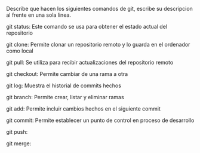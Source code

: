 Describe que hacen los siguientes comandos de git, escribe su descripcion al frente en una sola linea.

git status: Este comando se usa para obtener el estado actual del repositorio

git clone: Permite clonar un repositorio remoto y lo guarda en el ordenador como local

git pull: Se utiliza para recibir actualizaciones del repositorio remoto

git checkout: Permite cambiar de una rama a otra

git log: Muestra el historial de commits hechos

git branch: Permite crear, listar y eliminar ramas

git add: Permite incluir cambios hechos en el siguiente commit

git commit: Permite establecer un punto de control en proceso de desarrollo 

git push:

git merge:
